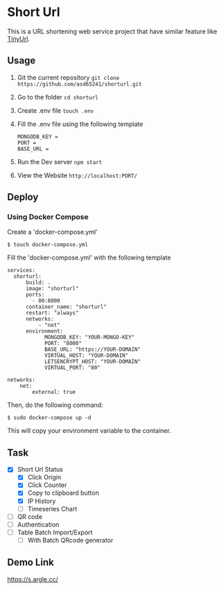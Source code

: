 # Short Url

This is a URL shortening web service project that have similar feature like [TinyUrl](https://tinyurl.com). 

## Usage

1. Git the current repository
  `git clone https://github.com/asd65241/shorturl.git`

2. Go to the folder
  `cd shorturl`

3. Create .env file
  `touch .env`

4. Fill the .env file using the following template

   ```
   MONGODB_KEY = 
   PORT = 
   BASE_URL = 
   ```

5. Run the Dev server
  `npm start`

6. View the Website
  `http://localhost:PORT/`

## Deploy 

### Using Docker Compose

Create a 'docker-compose.yml'

`$ touch docker-compose.yml`

Fill the 'docker-compose.yml' with the following template

```
services:
  shorturl:
      build: .
      image: "shorturl"
      ports:
        - 80:8000
      container_name: "shorturl"
      restart: "always"
      networks: 
          - "net"
      environment:
            MONGODB_KEY: "YOUR-MONGO-KEY"
            PORT: "8000"
            BASE_URL: "https://YOUR-DOMAIN"
            VIRTUAL_HOST: "YOUR-DOMAIN"
            LETSENCRYPT_HOST: "YOUR-DOMAIN"
            VIRTUAL_PORT: "80"
          
networks:
    net:
        external: true
```

Then, do the following command:

`$ sudo docker-compose up -d`

This will copy your environment variable to the container.

## Task

- [x] Short Url Status
  - [x] Click Origin
  - [x] Click Counter
  - [x] Copy to clipboard button
  - [x] IP History
  - [ ] Timeseries Chart
- [ ] QR code
- [ ] Authentication
- [ ] Table Batch Import/Export
  - [ ] With Batch QRcode generator

## Demo Link

https://s.argle.cc/

